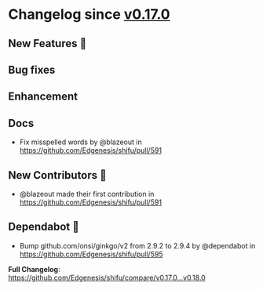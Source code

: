 # Changelog since [v0.17.0](https://github.com/Edgenesis/shifu/releases/tag/v0.17.0)

## New Features 🎉

## Bug fixes

## Enhancement

## Docs

* Fix misspelled words by @blazeout in https://github.com/Edgenesis/shifu/pull/591

## New Contributors 🌟

* @blazeout made their first contribution in https://github.com/Edgenesis/shifu/pull/591

## Dependabot 🤖

* Bump github.com/onsi/ginkgo/v2 from 2.9.2 to 2.9.4 by @dependabot in https://github.com/Edgenesis/shifu/pull/595

**Full Changelog**: https://github.com/Edgenesis/shifu/compare/v0.17.0...v0.18.0
